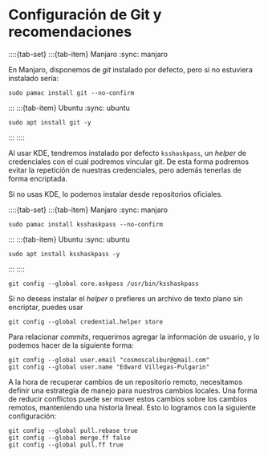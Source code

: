 # Configuración de Git y recomendaciones

::::{tab-set}
:::{tab-item} Manjaro
:sync: manjaro

En Manjaro, disponemos de *git* instalado por defecto, pero si no estuviera
instalado sería:

```{code} bash
sudo pamac install git --no-confirm
```
:::
:::{tab-item} Ubuntu
:sync: ubuntu
```{code} bash
sudo apt install git -y
```
:::
::::

Al usar KDE, tendremos instalado por defecto `ksshaskpass`, un *helper* de
credenciales con el cual podremos vincular git. De esta forma podremos evitar
la repetición de nuestras credenciales, pero además tenerlas de forma
encriptada.

Si no usas KDE, lo podemos instalar desde repositorios oficiales.

::::{tab-set}
:::{tab-item} Manjaro
:sync: manjaro
```{code} bash
sudo pamac install ksshaskpass --no-confirm
```
:::
:::{tab-item} Ubuntu
:sync: ubuntu
```{code} bash
sudo apt install ksshaskpass -y
```
:::
::::

```{code} bash
git config --global core.askpass /usr/bin/ksshaskpass
```

Si no deseas instalar el *helper* o prefieres un archivo de texto plano sin
encriptar, puedes usar

```{code} bash
git config --global credential.helper store
```

Para relacionar *commits*, requerimos agregar la información de usuario, y lo
podemos hacer de la siguiente forma:

```{code} bash
git config --global user.email "cosmoscalibur@gmail.com"
git config --global user.name "Edward Villegas-Pulgarin"
```

A la hora de recuperar cambios de un repositorio remoto, necesitamos definir
una estrategia de manejo para nuestros cambios locales. Una forma de reducir
conflictos puede ser mover estos cambios sobre los cambios remotos, manteniendo
una historia lineal. Esto lo logramos con la siguiente configuración:

```{code} bash
git config --global pull.rebase true
git config --global merge.ff false
git config --global pull.ff true
```
